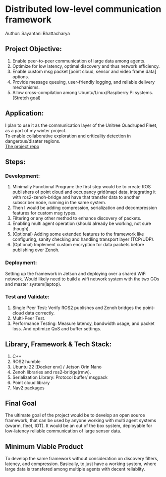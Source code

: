 # Distributed low-level communication framework

Author: Sayantani Bhattacharya

## Project Objective:

 1. Enable peer-to-peer communication of large data among agents.
 2. Optimize for low latency, optimal discovery and thus network efficiency.
 3. Enable custom msg packet [point cloud, sensor and video frame data] options.
 4. Provide message queuing, user-friendly logging, and reliable delivery mechanisms.
 5. Allow cross-compilation among Ubuntu/Linux/Raspberry Pi systems. (Stretch goal)
 
## Application:
I plan to use it as the communication layer of the Unitree Quadruped Fleet, as a part of my winter project.</br>
To enable collaborative exploration and criticality detection in dangerous/disater regions.</br>
[The project repo](https://github.com/Sayantani-Bhattacharya/Multi-Hetro-Agent-Exploration-on-UnitreeGOs)


## Steps:

### Development:
1. Minimally Functional Program: the first step would be to create ROS publishers of point cloud and occupancy grid(map) data, integrating it with ros2-zenoh-bridge and have that transfer data to another subscriber node, running in the same system. 
2. Then I would be adding compression, serialization and decompression features for custom msg types.
3. Filtering or any other method to enhance discovery of packets.
4. Enabling multi agent operation (should already be working, not sure though).
5. (Optional) Adding some extended features to the framework like configuring, sanity checking and handling transport layer (TCP/UDP). 
6. (Optional) Implement custom encryption for data packets before publishing over Zenoh.

### Deployment: 
Setting up the framework in Jetson and deploying over a shared WiFi network.
Would likely need to build a wifi network system with the two GOs and master system(laptop).

### Test and Validate:
1. Single Peer Test: Verify ROS2 publishes and Zenoh bridges the point-cloud data correctly.
2. Multi-Peer Test.
3. Performance Testing: Measure latency, bandwidth usage, and packet loss. And optimize QoS and buffer settings.


## Library, Framework & Tech Stack:
1. C++
2. ROS2 humble
3. Ubuntu 22 [Docker env] / Jetson Orin Nano
4. Zenoh libraries and ros2-bridge(rmw).
5. Serialization Library: Protocol buffer/ msgpack
6. Point cloud library
7. Nav2 packages

## Final Goal
The ultimate goal of the project would be to develop an open source framework, that can be used by anyone working with multi agent systems (swarm, fleet, IOT). 
It would be an out of the box system, deployable for low-latency reliable communication of large sensor data.

## Minimum Viable Product
To develop the same framework without consideration on discovery filters, latency, and compression. Basically, to just have a working system, where large 
data is transfered among multiple agents with decent reliablity.

